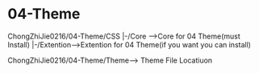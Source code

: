 # 04-Theme

ChongZhiJie0216/04-Theme/CSS
                          |-/Core     -->Core for 04 Theme(must Install)
                          |-/Extention-->Extention for 04 Theme(if you want you can install)

ChongZhiJie0216/04-Theme/Theme--> Theme File Locatiuon
